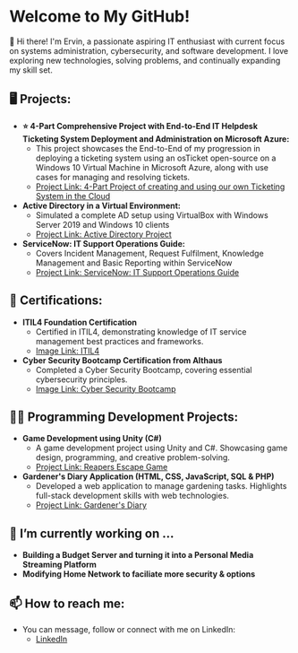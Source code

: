 <h1>Welcome to My GitHub!</h1>

👋 Hi there! I'm Ervin, a passionate aspiring IT enthusiast with current focus on systems administration, cybersecurity, and software development. I love exploring new technologies, solving problems, and continually expanding my skill set.
</br>
<h2>🖥️ Projects: </h2>

- <b>⭐ 4-Part Comprehensive Project with End-to-End IT Helpdesk Ticketing System Deployment and Administration on Microsoft Azure: </b>
  - This project showcases the End-to-End of my progression in deploying a ticketing system using an osTicket open-source on a Windows 10 Virtual Machine in Microsoft Azure, along with use cases for managing and resolving tickets.
  - [Project Link: 4-Part Project of creating and using our own Ticketing System in the Cloud](https://github.com/Ervin-Thorpe/Cloud-osTicket-Windows10-Azure) 
- <b>Active Directory in a Virtual Environment:</b>
  - Simulated a complete AD setup using VirtualBox with Windows Server 2019 and Windows 10 clients
  - [Project Link: Active Directory Project](https://github.com/Ervin-Thorpe/Active-Directory-Lab)
- <b>ServiceNow: IT Support Operations Guide:</b>
  - Covers Incident Management, Request Fulfilment, Knowledge Management and Basic Reporting within ServiceNow
  - [Project Link: ServiceNow: IT Support Operations Guide](https://github.com/Ervin-Thorpe/ServiceNow-IT-Support-Operations-Guide)
 
<h2>📜 Certifications: </h2>

- <b>ITIL4 Foundation Certification</b>
  - Certified in ITIL4, demonstrating knowledge of IT service management best practices and frameworks.
  - [Image Link: ITIL4](https://imgur.com/a/X9vazz8)
- <b>Cyber Security Bootcamp Certification from Althaus</b>
  - Completed a Cyber Security Bootcamp, covering essential cybersecurity principles.
  - [Image Link: Cyber Security Bootcamp](https://imgur.com/a/0wpA69Y)

<h2>👨‍💻 Programming Development Projects:</h2>

- <b>Game Development using Unity (C#)</b>
  - A game development project using Unity and C#. Showcasing game design, programming, and creative problem-solving.
  - [Project Link: Reapers Escape Game](https://github.com/Ervin-Thorpe/Reapers-Escape-Game-Demo)
- <b>Gardener's Diary Application (HTML, CSS, JavaScript, SQL & PHP)</b>
  - Developed a web application to manage gardening tasks. Highlights full-stack development skills with web technologies.
  - [Project Link: Gardener's Diary](https://github.com/Ervin-Thorpe/Gardeners-Diary-App)
  
<h2>🔭 I’m currently working on ...</h2>

- <b>Building a Budget Server and turning it into a Personal Media Streaming Platform</b>
- <b>Modifying Home Network to faciliate more security & options</b>

<h2> 📫 How to reach me:</h2>

- You can message, follow or connect with me on LinkedIn:
  - [LinkedIn](https://www.linkedin.com/in/ervin-thorpe/)
<!--
Here are some ideas to get you started:

- 🔭 I’m currently working on ...
- 🌱 I’m currently learning ...
- 👯 I’m looking to collaborate on ...
- 🤔 I’m looking for help with ...
- 💬 Ask me about ...
- 📫 How to reach me: ...
- 😄 Pronouns: ...
- ⚡ Fun fact: ...
-->
